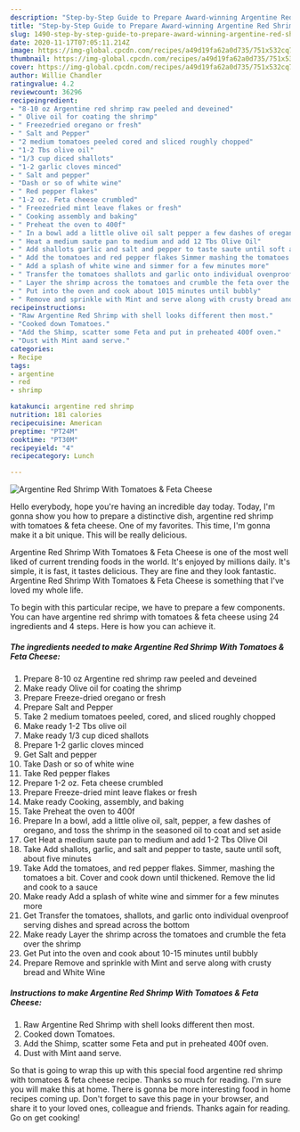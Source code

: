 ```yaml
---
description: "Step-by-Step Guide to Prepare Award-winning Argentine Red Shrimp With Tomatoes &amp;amp; Feta Cheese"
title: "Step-by-Step Guide to Prepare Award-winning Argentine Red Shrimp With Tomatoes &amp;amp; Feta Cheese"
slug: 1490-step-by-step-guide-to-prepare-award-winning-argentine-red-shrimp-with-tomatoes-and-amp-feta-cheese
date: 2020-11-17T07:05:11.214Z
image: https://img-global.cpcdn.com/recipes/a49d19fa62a0d735/751x532cq70/argentine-red-shrimp-with-tomatoes-feta-cheese-recipe-main-photo.jpg
thumbnail: https://img-global.cpcdn.com/recipes/a49d19fa62a0d735/751x532cq70/argentine-red-shrimp-with-tomatoes-feta-cheese-recipe-main-photo.jpg
cover: https://img-global.cpcdn.com/recipes/a49d19fa62a0d735/751x532cq70/argentine-red-shrimp-with-tomatoes-feta-cheese-recipe-main-photo.jpg
author: Willie Chandler
ratingvalue: 4.2
reviewcount: 36296
recipeingredient:
- "8-10 oz Argentine red shrimp raw peeled and deveined"
- " Olive oil for coating the shrimp"
- " Freezedried oregano or fresh"
- " Salt and Pepper"
- "2 medium tomatoes peeled cored and sliced roughly chopped"
- "1-2 Tbs olive oil"
- "1/3 cup diced shallots"
- "1-2 garlic cloves minced"
- " Salt and pepper"
- "Dash or so of white wine"
- " Red pepper flakes"
- "1-2 oz. Feta cheese crumbled"
- " Freezedried mint leave flakes or fresh"
- " Cooking assembly and baking"
- " Preheat the oven to 400f"
- " In a bowl add a little olive oil salt pepper a few dashes of oregano and toss the shrimp in the seasoned oil to coat and set aside"
- " Heat a medium saute pan to medium and add 12 Tbs Olive Oil"
- " Add shallots garlic and salt and pepper to taste saute until soft about five minutes"
- " Add the tomatoes and red pepper flakes Simmer mashing the tomatoes a bit Cover and cook down until thickened Remove the lid and cook to a sauce"
- " Add a splash of white wine and simmer for a few minutes more"
- " Transfer the tomatoes shallots and garlic onto individual ovenproof serving dishes and spread across the bottom"
- " Layer the shrimp across the tomatoes and crumble the feta over the shrimp"
- " Put into the oven and cook about 1015 minutes until bubbly"
- " Remove and sprinkle with Mint and serve along with crusty bread and White Wine"
recipeinstructions:
- "Raw Argentine Red Shrimp with shell looks different then most."
- "Cooked down Tomatoes."
- "Add the Shimp, scatter some Feta and put in preheated 400f oven."
- "Dust with Mint aand serve."
categories:
- Recipe
tags:
- argentine
- red
- shrimp

katakunci: argentine red shrimp 
nutrition: 181 calories
recipecuisine: American
preptime: "PT24M"
cooktime: "PT30M"
recipeyield: "4"
recipecategory: Lunch

---
```



![Argentine Red Shrimp With Tomatoes &amp; Feta Cheese](https://img-global.cpcdn.com/recipes/a49d19fa62a0d735/751x532cq70/argentine-red-shrimp-with-tomatoes-feta-cheese-recipe-main-photo.jpg)

Hello everybody, hope you're having an incredible day today. Today, I'm gonna show you how to prepare a distinctive dish, argentine red shrimp with tomatoes &amp; feta cheese. One of my favorites. This time, I'm gonna make it a bit unique. This will be really delicious.

Argentine Red Shrimp With Tomatoes &amp; Feta Cheese is one of the most well liked of current trending foods in the world. It's enjoyed by millions daily. It's simple, it is fast, it tastes delicious. They are fine and they look fantastic. Argentine Red Shrimp With Tomatoes &amp; Feta Cheese is something that I've loved my whole life.




To begin with this particular recipe, we have to prepare a few components. You can have argentine red shrimp with tomatoes &amp; feta cheese using 24 ingredients and 4 steps. Here is how you can achieve it.

<!--inarticleads1-->

##### The ingredients needed to make Argentine Red Shrimp With Tomatoes &amp; Feta Cheese:

1. Prepare 8-10 oz Argentine red shrimp raw peeled and deveined
1. Make ready  Olive oil for coating the shrimp
1. Prepare  Freeze-dried oregano or fresh
1. Prepare  Salt and Pepper
1. Take 2 medium tomatoes peeled, cored, and sliced roughly chopped
1. Make ready 1-2 Tbs olive oil
1. Make ready 1/3 cup diced shallots
1. Prepare 1-2 garlic cloves minced
1. Get  Salt and pepper
1. Take Dash or so of white wine
1. Take  Red pepper flakes
1. Prepare 1-2 oz. Feta cheese crumbled
1. Prepare  Freeze-dried mint leave flakes or fresh
1. Make ready  Cooking, assembly, and baking
1. Take  Preheat the oven to 400f
1. Prepare  In a bowl, add a little olive oil, salt, pepper, a few dashes of oregano, and toss the shrimp in the seasoned oil to coat and set aside
1. Get  Heat a medium saute pan to medium and add 1-2 Tbs Olive Oil
1. Take  Add shallots, garlic, and salt and pepper to taste, saute until soft, about five minutes
1. Take  Add the tomatoes, and red pepper flakes. Simmer, mashing the tomatoes a bit. Cover and cook down until thickened. Remove the lid and cook to a sauce
1. Make ready  Add a splash of white wine and simmer for a few minutes more
1. Get  Transfer the tomatoes, shallots, and garlic onto individual ovenproof serving dishes and spread across the bottom
1. Make ready  Layer the shrimp across the tomatoes and crumble the feta over the shrimp
1. Get  Put into the oven and cook about 10-15 minutes until bubbly
1. Prepare  Remove and sprinkle with Mint and serve along with crusty bread and White Wine




<!--inarticleads2-->

##### Instructions to make Argentine Red Shrimp With Tomatoes &amp; Feta Cheese:

1. Raw Argentine Red Shrimp with shell looks different then most.
1. Cooked down Tomatoes.
1. Add the Shimp, scatter some Feta and put in preheated 400f oven.
1. Dust with Mint aand serve.




So that is going to wrap this up with this special food argentine red shrimp with tomatoes &amp; feta cheese recipe. Thanks so much for reading. I'm sure you will make this at home. There is gonna be more interesting food in home recipes coming up. Don't forget to save this page in your browser, and share it to your loved ones, colleague and friends. Thanks again for reading. Go on get cooking!
